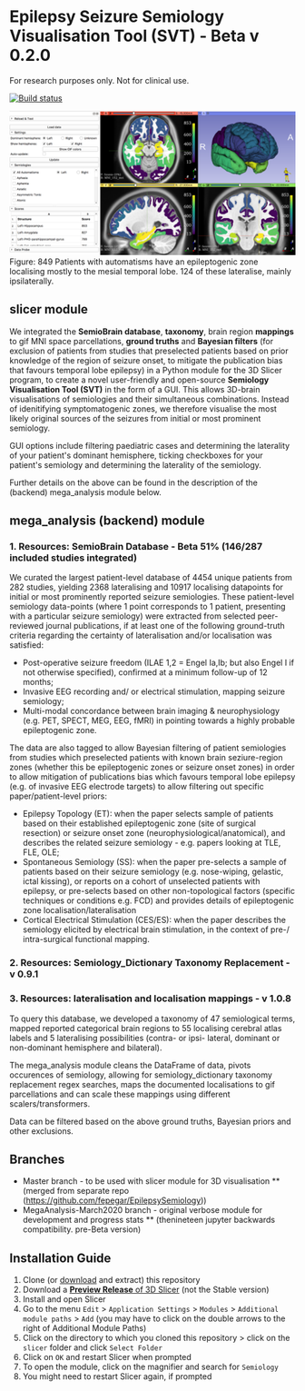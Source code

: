 # Epilepsy Seizure Semiology Visualisation Tool (SVT) - Beta v 0.2.0
For research purposes only. Not for clinical use. 
 
[![Build status](https://img.shields.io/travis/thenineteen/Semiology-Visualisation-Tool/master.svg?label=Travis%20CI%20build&logo=travis)](https://travis-ci.org/thenineteen/Semiology-Visualisation-Tool)


![3D Slicer module screenshot](images/all_automatisms.png)
Figure:
849 Patients with automatisms have an epileptogenic zone localising mostly to the mesial temporal lobe.
124 of these lateralise, mainly ipsilaterally.

## slicer module 
We integrated the **SemioBrain database**, **taxonomy**, brain region **mappings** to gif MNI space parcellations, **ground truths** and **Bayesian filters** (for exclusion of patients from studies that preselected patients based on prior knowledge of the region of seizure onset, to mitigate the publication bias that favours temporal lobe epilepsy) in a Python module for the 3D Slicer program, to create a novel user-friendly and open-source **Semiology Visualisation Tool (SVT)** in the form of a GUI. This allows 3D-brain visualisations of semiologies and their simultaneous combinations. Instead of idenitifying symptomatogenic zones, we therefore visualise the most likely original sources of the seizures from initial or most prominent semiology.

GUI options include filtering paediatric cases and determining the laterality of your patient's dominant hemisphere, ticking checkboxes for your patient's semiology and determining the laterality of the semiology. 

Further details on the above can be found in the description of the (backend) mega_analysis module below.


## mega_analysis (backend) module

### 1. Resources: SemioBrain Database - Beta 51% (146/287 included studies integrated)
We curated the largest patient-level database of 4454 unique patients from 282 studies, yielding 2368 lateralising and 10917 localising datapoints for initial or most prominently reported seizure semiologies. These patient-level semiology data-points (where 1 point corresponds to 1 patient, presenting with a particular seizure semiology) were extracted from selected peer-reviewed journal publications, if at least one of the following ground-truth criteria regarding the certainty of lateralisation and/or localisation was satisfied:

* Post-operative seizure freedom (ILAE 1,2 = Engel Ia,Ib; but also Engel I if not otherwise specified), confirmed at a minimum follow-up of 12 months;
* Invasive EEG recording and/ or electrical stimulation, mapping seizure semiology;
* Multi-modal concordance between brain imaging & neurophysiology (e.g. PET, SPECT, MEG, EEG, fMRI) in pointing towards a highly probable epileptogenic zone.

The data are also tagged to allow Bayesian filtering of patient semiologies from studies which preselected patients with known brain seziure-region zones (whether this be epileptogenic zones or seizure onset zones) in order to allow mitigation of publications bias which favours temporal lobe epilepsy (e.g. of invasive EEG electrode targets) to allow filtering out specific paper/patient-level priors:

* Epilepsy Topology (ET): when the paper selects sample of patients based on their established epileptogenic zone (site of surgical resection) or seizure onset zone (neurophysiological/anatomical), and describes the related seizure semiology - e.g. papers looking at TLE, FLE, OLE;
* Spontaneous Semiology (SS): when the paper pre-selects a sample of patients based on their seizure semiology
  (e.g. nose-wiping, gelastic, ictal kissing), or
  reports on a cohort of unselected patients with epilepsy, or
  pre-selects based on other non-topological factors (specific techniques or conditions e.g. FCD) and provides details of epileptogenic zone localisation/lateralisation
* Cortical Electrical Stimulation (CES/ES): when the paper describes the semiology elicited by electrical brain stimulation, in the context of pre-/ intra-surgical functional mapping.

### 2. Resources: Semiology_Dictionary Taxonomy Replacement - v 0.9.1
### 3. Resources: lateralisation and localisation mappings - v 1.0.8
To query this database, we developed a taxonomy of 47 semiological terms, mapped reported categorical brain regions to 55 localising cerebral atlas labels and 5 lateralising
possibilities (contra- or ipsi- lateral, dominant or non-dominant hemisphere and bilateral).

The mega_analysis module cleans the DataFrame of data, pivots occurences of semiology, allowing for semiology_dictionary taxonomy replacement regex searches, maps the documented localisations to gif parcellations and can scale these mappings using different scalers/transformers.

Data can be filtered based on the above ground truths, Bayesian priors and other exclusions.


## Branches
* Master branch - to be used with slicer module for 3D visualisation
  ** (merged from separate repo (https://github.com/fepegar/EpilepsySemiology))
* MegaAnalysis-March2020 branch - original verbose module for development and progress stats
  ** (thenineteen jupyter backwards compatibility. pre-Beta version)


## Installation Guide
1. Clone (or [download](https://github.com/thenineteen/Semiology-Visualisation-Tool/archive/master.zip) and extract) this repository
2. Download a [**Preview Release** of 3D Slicer](https://download.slicer.org/) (not the Stable version)
3. Install and open Slicer
4. Go to the menu `Edit` > `Application Settings` > `Modules` > `Additional module paths` > `Add` (you may have to click on the double arrows to the right of Additional Module Paths)
5. Click on the directory to which you cloned this repository > click on the `slicer` folder and click `Select Folder`
6. Click on `OK` and restart Slicer when prompted
7. To open the module, click on the magnifier and search for `Semiology`
8. You might need to restart Slicer again, if prompted
